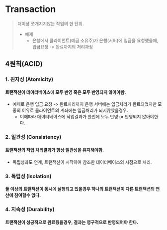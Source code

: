 Transaction
===
> 더이상 쪼개지지않는 작업의 한 단위.
> + 예제
>   + 은행에서 클라이언트(예금 소유주)가 은행(서버)에 입금을 요청했을때, 입금요청 -> 완료까지의 처리과정

4원칙(ACID)
---
### 1. 원자성 (Atomicity)
#### 트랜잭션이 데이터베이스에 모두 반영 혹은 모두 반영되지 않아야함.
+ 예제로 은행 입금 요청 -> 완료처리까지 은행 서버에는 입금처리가 완료되었지만 모종의 이유로 클라이언트의 
 계좌에는 입금처리가 되지않았을경우.
  + 이에따라 데이터베이스에 작업결과가 한번에 모두 반영 or 반영되지 않아야한다.
  
### 2. 일관성 (Consistency)
#### 트랜잭션의 작업 처리결과가 항상 일관성을 유지해야함.
+ 독립성과도 연계, 트랜잭션이 시작하여 참조한 데이터베이스의 시점으로 처리. 

### 3. 독립성 (Isolation)
#### 둘 이상의 트랜잭션이 동시에 실행되고 있을경우 하나의 트랜잭션이 다른 트랜잭션의 연산에 참여할수 없다.

### 4. 지속성 (Durability)
#### 트랜잭션이 성공적으로 완료됬을경우, 결과는 영구적으로 반영되어야 한다.